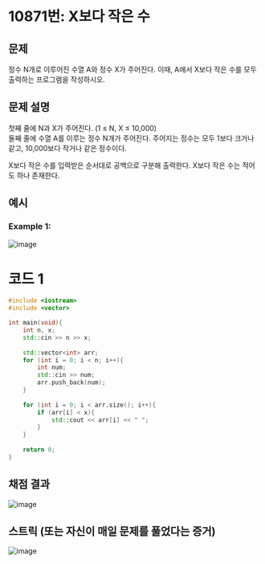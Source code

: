 # 10871번: X보다 작은 수

## 문제
정수 N개로 이루어진 수열 A와 정수 X가 주어진다. 이때, A에서 X보다 작은 수를 모두 출력하는 프로그램을 작성하시오.  

## 문제 설명
첫째 줄에 N과 X가 주어진다. (1 ≤ N, X ≤ 10,000)  
둘째 줄에 수열 A를 이루는 정수 N개가 주어진다. 주어지는 정수는 모두 1보다 크거나 같고, 10,000보다 작거나 같은 정수이다.    

X보다 작은 수를 입력받은 순서대로 공백으로 구분해 출력한다. X보다 작은 수는 적어도 하나 존재한다.  

## 예시
### Example 1:  
![image](https://github.com/user-attachments/assets/960d1e30-370e-473d-b440-431fd67b54f8)


# 코드 1
```cpp
#include <iostream>
#include <vector>

int main(void){
    int n, x;
    std::cin >> n >> x;
    
    std::vector<int> arr;
    for (int i = 0; i < n; i++){
        int num;
        std::cin >> num;
        arr.push_back(num);
    }
    
    for (int i = 0; i < arr.size(); i++){
        if (arr[i] < x){
            std::cout << arr[i] << " ";
        }
    }
    
    return 0;
}
```

## 채점 결과
![image](https://github.com/user-attachments/assets/c103f51a-c970-47b8-b56d-fb268dd9fc6e)


## 스트릭 (또는 자신이 매일 문제를 풀었다는 증거)
![image](https://github.com/user-attachments/assets/88bdd9f2-0420-4112-b285-fba677a3bab4)

